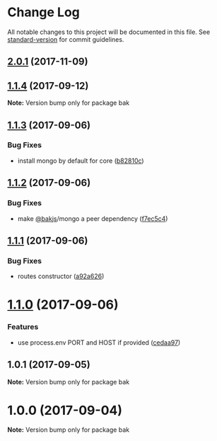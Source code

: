 # Change Log

All notable changes to this project will be documented in this file. See [standard-version](https://github.com/conventional-changelog/standard-version) for commit guidelines.

<a name="2.0.1"></a>
## [2.0.1](https://github.com/bakjs/bak/compare/2.0.0...2.0.1) (2017-11-09)



<a name="1.1.4"></a>
## [1.1.4](https://github.com/bakjs/bak/compare/bak@1.1.3...bak@1.1.4) (2017-09-12)




**Note:** Version bump only for package bak

<a name="1.1.3"></a>
## [1.1.3](https://github.com/bakjs/bak/compare/bak@1.1.2...bak@1.1.3) (2017-09-06)


### Bug Fixes

* install mongo by default for core ([b82810c](https://github.com/bakjs/bak/commit/b82810c))




<a name="1.1.2"></a>
## [1.1.2](https://github.com/bakjs/bak/compare/bak@1.1.1...bak@1.1.2) (2017-09-06)


### Bug Fixes

* make [@bakjs](https://github.com/bakjs)/mongo a peer dependency ([f7ec5c4](https://github.com/bakjs/bak/commit/f7ec5c4))




<a name="1.1.1"></a>
## [1.1.1](https://github.com/bakjs/bak/compare/bak@1.1.0...bak@1.1.1) (2017-09-06)


### Bug Fixes

* routes constructor ([a92a626](https://github.com/bakjs/bak/commit/a92a626))




<a name="1.1.0"></a>
# [1.1.0](https://github.com/bakjs/bak/compare/bak@1.0.1...bak@1.1.0) (2017-09-06)


### Features

* use process.env PORT and HOST if provided ([cedaa97](https://github.com/bakjs/bak/commit/cedaa97))




<a name="1.0.1"></a>
## 1.0.1 (2017-09-05)




**Note:** Version bump only for package bak

<a name="1.0.0"></a>
# 1.0.0 (2017-09-04)




**Note:** Version bump only for package bak
